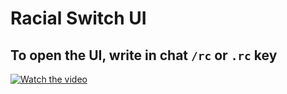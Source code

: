 # Racial Switch UI

## To open the UI, write in chat `/rc` or `.rc` key

[![Watch the video](https://i.ibb.co/10pxbzY/image.png)](https://streamable.com/4of4al)
